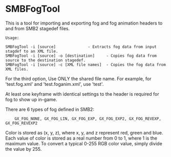 # SMBFogTool 

This is a tool for importing and exporting fog and fog animation headers to and from SMB2 stagedef files. 

	Usage:

	SMBFogTool -i [source] 				- Extracts fog data from input stagdef to an XML file.
	SMBFogTool -i [source] -o [destination] 	- Copies fog data from source to the destination stagedef.
	SMBFogTool -i [source] -c [XML file names]	- Copies the fog data from XML files.
    
For the third option, Use ONLY the shared file name. For example, for 'test.fog.xml' and 'test.foganim.xml', use 'test'.   

At least one keyframe with identical settings to the header is required for fog to show up in-game.
	
There are 6 types of fog defined in SMB2: 

	    GX_FOG_NONE, GX_FOG_LIN, GX_FOG_EXP, GX_FOG_EXP2, GX_FOG_REVEXP, GX_FOG_REVEXP2

Color is stored as (x, y, z), where x, y, and z represent red, green and blue. Each value of color is stored as a real number from 0 to 1, where 1 is the maximum value. To convert a typical 0-255 RGB color value, simply divide the value by 255.
